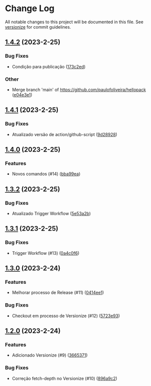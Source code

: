 # Change Log

All notable changes to this project will be documented in this file. See [versionize](https://github.com/versionize/versionize) for commit guidelines.

<a name="1.4.2"></a>
## [1.4.2](https://www.github.com/paulofoliveira/hellopack/releases/tag/v1.4.2) (2023-2-25)

### Bug Fixes

* Condição para publicação ([173c2ed](https://www.github.com/paulofoliveira/hellopack/commit/173c2ed4e9541af6ea579d89dfc6cc0d98bd0b1c))

### Other

* Merge branch 'main' of https://github.com/paulofoliveira/hellopack ([e04e3e1](https://www.github.com/paulofoliveira/hellopack/commit/e04e3e1386b614b1a3fd84983fa81c840be0ffb5))

<a name="1.4.1"></a>
## [1.4.1](https://www.github.com/paulofoliveira/hellopack/releases/tag/v1.4.1) (2023-2-25)

### Bug Fixes

* Atualizado versão de action/github-script ([9d28928](https://www.github.com/paulofoliveira/hellopack/commit/9d289283822a73e6ad06373c4c9892f0454383ca))

<a name="1.4.0"></a>
## [1.4.0](https://www.github.com/paulofoliveira/hellopack/releases/tag/v1.4.0) (2023-2-25)

### Features

* Novos comandos (#14) ([bba99ea](https://www.github.com/paulofoliveira/hellopack/commit/bba99eac44f9e940a303033e11a74277e874f653))

<a name="1.3.2"></a>
## [1.3.2](https://www.github.com/paulofoliveira/hellopack/releases/tag/v1.3.2) (2023-2-25)

### Bug Fixes

* Atualizado Trigger Workflow ([5e53a2b](https://www.github.com/paulofoliveira/hellopack/commit/5e53a2bf4dea3728dda7cc1cb630b305ae82bf14))

<a name="1.3.1"></a>
## [1.3.1](https://www.github.com/paulofoliveira/hellopack/releases/tag/v1.3.1) (2023-2-25)

### Bug Fixes

* Trigger Workflow (#13) ([0a4c0f6](https://www.github.com/paulofoliveira/hellopack/commit/0a4c0f682ee1014e0049bb25a8d135a46914857a))

<a name="1.3.0"></a>
## [1.3.0](https://www.github.com/paulofoliveira/hellopack/releases/tag/v1.3.0) (2023-2-24)

### Features

* Melhorar processo de Release (#11) ([0414ee1](https://www.github.com/paulofoliveira/hellopack/commit/0414ee1bebffadd8626cdf8998db0bd64a9da256))

### Bug Fixes

* Checkout em processo de Versionize (#12) ([5723e93](https://www.github.com/paulofoliveira/hellopack/commit/5723e93dd6cee689b1819f6ca2ba4db7a9143d43))

<a name="1.2.0"></a>
## [1.2.0](https://www.github.com/paulofoliveira/hellopack/releases/tag/v1.2.0) (2023-2-24)

### Features

* Adicionado Versionize (#9) ([3665371](https://www.github.com/paulofoliveira/hellopack/commit/36653710b90aa86a41fab11cf95e6f9717ccb303))

### Bug Fixes

* Correção fetch-depth no Versionize (#10) ([896a9c2](https://www.github.com/paulofoliveira/hellopack/commit/896a9c2b57879989551c1bd5ba4f63f53d4d8451))


